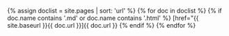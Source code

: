 {% assign doclist = site.pages | sort: 'url'  %}
    {% for doc in doclist %}
         {% if doc.name contains '.md' or doc.name contains '.html' %}
             [href="{{ site.baseurl }}{{ doc.url }}]{{ doc.url }}
         {% endif %}
     {% endfor %}
